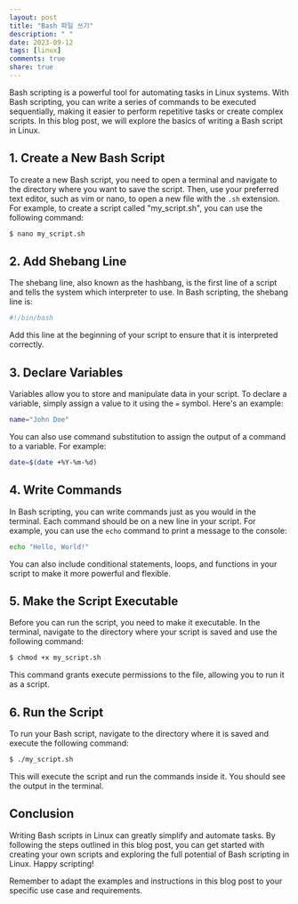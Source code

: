 ```yaml
---
layout: post
title: "Bash 파일 쓰기"
description: " "
date: 2023-09-12
tags: [linux]
comments: true
share: true
---
```


Bash scripting is a powerful tool for automating tasks in Linux systems. With Bash scripting, you can write a series of commands to be executed sequentially, making it easier to perform repetitive tasks or create complex scripts. In this blog post, we will explore the basics of writing a Bash script in Linux.

## 1. Create a New Bash Script

To create a new Bash script, you need to open a terminal and navigate to the directory where you want to save the script. Then, use your preferred text editor, such as vim or nano, to open a new file with the `.sh` extension. For example, to create a script called "my_script.sh", you can use the following command:

```bash
$ nano my_script.sh
```

## 2. Add Shebang Line

The shebang line, also known as the hashbang, is the first line of a script and tells the system which interpreter to use. In Bash scripting, the shebang line is:

```bash
#!/bin/bash
```

Add this line at the beginning of your script to ensure that it is interpreted correctly.

## 3. Declare Variables

Variables allow you to store and manipulate data in your script. To declare a variable, simply assign a value to it using the `=` symbol. Here's an example:

```bash
name="John Doe"
```

You can also use command substitution to assign the output of a command to a variable. For example:

```bash
date=$(date +%Y-%m-%d)
```

## 4. Write Commands

In Bash scripting, you can write commands just as you would in the terminal. Each command should be on a new line in your script. For example, you can use the `echo` command to print a message to the console:

```bash
echo "Hello, World!"
```

You can also include conditional statements, loops, and functions in your script to make it more powerful and flexible.

## 5. Make the Script Executable

Before you can run the script, you need to make it executable. In the terminal, navigate to the directory where your script is saved and use the following command:

```bash
$ chmod +x my_script.sh
```

This command grants execute permissions to the file, allowing you to run it as a script.

## 6. Run the Script

To run your Bash script, navigate to the directory where it is saved and execute the following command:

```bash
$ ./my_script.sh
```

This will execute the script and run the commands inside it. You should see the output in the terminal.

## Conclusion

Writing Bash scripts in Linux can greatly simplify and automate tasks. By following the steps outlined in this blog post, you can get started with creating your own scripts and exploring the full potential of Bash scripting in Linux. Happy scripting!

Remember to adapt the examples and instructions in this blog post to your specific use case and requirements.